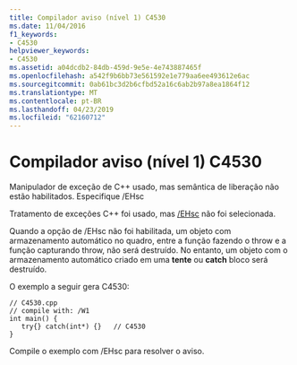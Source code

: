 ```yaml
---
title: Compilador aviso (nível 1) C4530
ms.date: 11/04/2016
f1_keywords:
- C4530
helpviewer_keywords:
- C4530
ms.assetid: a04dcdb2-84db-459d-9e5e-4e743887465f
ms.openlocfilehash: a542f9b6bb73e561592e1e779aa6ee493612e6ac
ms.sourcegitcommit: 0ab61bc3d2b6cfbd52a16c6ab2b97a8ea1864f12
ms.translationtype: MT
ms.contentlocale: pt-BR
ms.lasthandoff: 04/23/2019
ms.locfileid: "62160712"
---
```

# <a name="compiler-warning-level-1-c4530"></a>Compilador aviso (nível 1) C4530

Manipulador de exceção de C++ usado, mas semântica de liberação não estão habilitados. Especifique /EHsc

Tratamento de exceções C++ foi usado, mas [/EHsc](../../build/reference/eh-exception-handling-model.md) não foi selecionada.

Quando a opção de /EHsc não foi habilitada, um objeto com armazenamento automático no quadro, entre a função fazendo o throw e a função capturando throw, não será destruído. No entanto, um objeto com o armazenamento automático criado em uma **tente** ou **catch** bloco será destruído.

O exemplo a seguir gera C4530:

```
// C4530.cpp
// compile with: /W1
int main() {
   try{} catch(int*) {}   // C4530
}
```

Compile o exemplo com /EHsc para resolver o aviso.